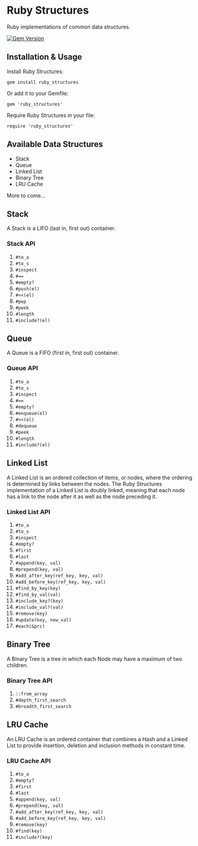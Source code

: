 # Ruby Structures

Ruby implementations of common data structures.

[![Gem Version](https://badge.fury.io/rb/ruby_structures.svg)](https://badge.fury.io/rb/ruby_structures)

## Installation & Usage

Install Ruby Structures:
```
gem install ruby_structures
```
Or add it to your Gemfile:
```
gem 'ruby_structures'
```
Require Ruby Structures in your file:
```
require 'ruby_structures'
```

## Available Data Structures

* Stack
* Queue
* Linked List
* Binary Tree
* LRU Cache

More to come...

## Stack

A Stack is a LIFO (last in, first out) container.

### Stack API

1. `#to_a`
1. `#to_s`
1. `#inspect`
1. `#==`
1. `#empty?`
1. `#push(el)`
1. `#<<(el)`
1. `#pop`
1. `#peek`
1. `#length`
1. `#include?(el)`

## Queue

A Queue is a FIFO (first in, first out) container.

### Queue API

1. `#to_a`
1. `#to_s`
1. `#inspect`
1. `#==`
1. `#empty?`
1. `#enqueue(el)`
1. `#<<(el)`
1. `#dequeue`
1. `#peek`
1. `#length`
1. `#include?(el)`

## Linked List

A Linked List is an ordered collection of items, or nodes, where the ordering is determined by links between the nodes. The Ruby Structures implementation of a Linked List is doubly linked, meaning that each node has a link to the node after it as well as the node preceding it.

### Linked List API

1. `#to_a`
1. `#to_s`
1. `#inspect`
1. `#empty?`
1. `#first`
1. `#last`
1. `#append(key, val)`
1. `#prepend(key, val)`
1. `#add_after_key(ref_key, key, val)`
1. `#add_before_key(ref_key, key, val)`
1. `#find_by_key(key)`
1. `#find_by_val(val)`
1. `#include_key?(key)`
1. `#include_val?(val)`
1. `#remove(key)`
1. `#update(key, new_val)`
1. `#each(&prc)`

## Binary Tree

A Binary Tree is a tree in which each Node may have a maximum of two children.

### Binary Tree API

1. `::from_array`
1. `#depth_first_search`
1. `#breadth_first_search`

## LRU Cache

An LRU Cache is an ordered container that combines a Hash and a Linked List to provide insertion, deletion and inclusion methods in constant time.

### LRU Cache API

1. `#to_a`
1. `#empty?`
1. `#first`
1. `#last`
1. `#append(key, val)`
1. `#prepend(key, val)`
1. `#add_after_key(ref_key, key, val)`
1. `#add_before_key(ref_key, key, val)`
1. `#remove(key)`
1. `#find(key)`
1. `#include?(key)`
